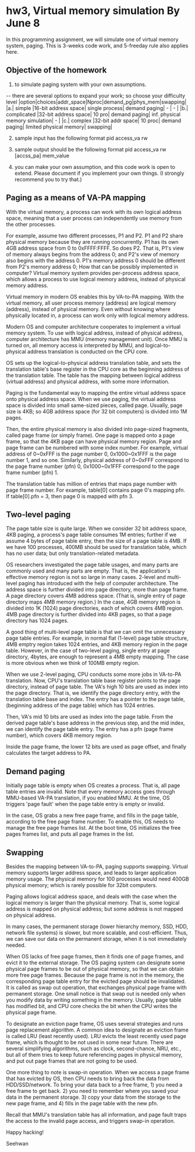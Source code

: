 # hw3, Virtual memory simulation By June 8

In this programming assignment, we will simulate one of virtual memory system, paging.
This is 3-weeks code work, and 5-freeday rule also applies here.

## Objective of the homework
1. to simulate paging system with your own assumptions.

-- there are several options to expand your work; so choose your difficulty level
|option|choices|addr_space|Nproc|demand_pg|phys_mem|swapping|
|a.| simple |16-bit address space| single process| demand paging| - | - |
|b.| complicated |32-bit address space| 10 pro| demand paging| inf. physical memory simulation| - |
|c.| complex |32-bit addr space| 10 proc| demand paging| limited physical memory| swapping|

2. sample input has the following format
pid access_va rw

3. sample output should be the following format
pid access_va rw [accss_pa] mem_value

4. you can make your own assumption, and this code work is open to extend.
Please document if you implement your own things.
(I strongly recommend you to try that.)

## Paging as a means of VA-PA mapping
With the virtual memory, a process can work with its own logical address space, meaning that a user process can independently use memory from the other processes.

For example, assume two different processes, P1 and P2. 
P1 and P2 share physical memory because they are running concurrently.
P1 has its own 4GB address space from 0 to 0xFFFF:FFFF.
So does P2. 
That is, P1's view of memory always begins from the address 0; and P2's view of memory also begins with the address 0.
P1's memory address 0 should be different from P2's memory address 0; How that can be possibly implemented in computer?
Virtual memory system provides per-process address space, which allows a process to use logical memory address, instead of physical memory address.

Virtual memory in modern OS enables this by VA-to-PA mapping. 
With the virtual memory, all user process memory (address) are logical memory (address), instead of physical memory.
Even without knowing where physically located in, a process can work only with logical memory address.

Modern OS and computer architecture cooperates to implement a virtual memory system.
To use with logical address, instead of physical address, computer architecture has MMU (memory management unit). 
Once MMU is turned on, all memory access is interpreted by MMU, and logical-to-physical address translation is conducted on the CPU core.

OS sets up the logical-to-physical address translation table, and sets the translation table's base register in the CPU core as the beginning address of the translation table.
The table has the mapping between logical address (virtual address) and physical address, with some more information.

Paging is the fundamental way to mapping the entire virtual address space onto physical address space.
When we use paging, the virtual address space is divided into small same-sized pieces, called page.
Usually, page size is 4KB; so 4GB address space (for 32 bit computers) is divided into 1M pages. 

Then, the entire physical memory is also divided into page-sized fragments, called page frame (or simply frame). 
One page is mapped onto a page frame, so that the 4KB page can have physical memory region.
Page and page frame can be numbered with some index number. 
For example, virtual address of 0\~0xFFF is the page number 0, 0x1000\~0x1FFF is the page number 1, and so one.
Similarly, physical address of 0\~0xFFF correspond to the page frame number (pfn) 0, 0x1000\~0x1FFF correspond to the page frame number (pfn) 1.

The translation table has million of entries that maps page number with page frame number.
For example, table[0] contains page 0's mapping pfn.
If table[0].pfn = 3, then page 0 is mapped with pfn 3. 


## Two-level paging
The page table size is quite large.
When we consider 32 bit address space, 4KB paging, a process's page table consumes 1M entries; 
further if we assume 4 bytes of page table entry, then the size of a page table is 4MB. 
If we have 100 processes, 400MB should be used for translation table, which has no user data; but only translation-related metadata.

OS researchers investigated the page table usages, and many parts are commonly used and many parts are empty.
That is, the application's effective memory region is not so large in many cases.
2-level and multi-level paging has introduced with the help of computer architecture.
The address space is further divided into page directory, more than page frame.
A page directory covers 4MB address space. (That is, single entry of page directory maps 4MB memory region.)
In the case, 4GB memory region is divided into 1K (1024) page directories, each of which covers 4MB region.
4MB page directory is further divided into 4KB pages, so that a page directory has 1024 pages.

A good thing of multi-level page table is that we can omit the unnecessary page table entries.
For example, in normal flat (1-level) page table structure, 4MB emptry region takes 1024 entries, and 4KB memory region in the page table.
However, in the case of two-level paging, single entry at page directory, 4bytes, are enough to represent a 4MB empty mapping.
The case is more obvious when we think of 100MB empty region.

When we use 2-level paging, CPU conducts some more jobs in VA-to-PA translation.
Now, CPU's translation table base register points to the page directory, instead of page table.
The VA's high 10 bits are used as index into the page directory.
That is, we identify the page directory entry, with the translation table base and index.
The entry has a pointer to the page table, (beginning address of the page table) which has 1024 entries. 

Then, VA's mid 10 bits are used as index into the page table.
From the derived page table's base address in the previous step, and the mid index, we can identify the page table entry.
The entry has a pfn (page frame number), which covers 4KB memory region.

Inside the page frame, the lower 12 bits are used as page offset, and finally calculates the target address to PA.

## Demand paging
Initially page table is empty when OS creates a process. 
That is, all page table entries are invalid.
Note that every memory access goes through MMU-based VA-PA translation, if you enabled MMU.
At the time, OS triggers 'page fault' when the page table entry is empty or invalid. 

In the case, OS grabs a new free page frame, and fills in the page table, according to the free page frame number. 
To enable this, OS needs to manage the free page frames list. 
At the boot time, OS initializes the free pages frames list, and puts all page frames in the list.

## Swapping
Besides the mapping between VA-to-PA, paging supports swapping.
Virtual memory supports larger address space, and leads to larger application memory usage.
The physical memory for 100 processes would need 400GB physical memory; which is rarely possible for 32bit computers.

Paging allows logical address space, and deals with the case when the logical memory is larger than the physical memory.
That is, some logical address is mapped on physical address; but some address is not mapped on physical address.

In many cases, the permanent storage (lower hierarchy memory, SSD, HDD, network file systems) is slower, but more scalable, and cost-efficient.
Thus, we can save our data on the permanent storage, when it is not immediately needed.

When OS lacks of free page frames, then it finds one of page frames, and evict it to the external storage.
The OS paging system can designate some physical page frames to be out of physical memory, so that we can obtain more free page frames.
Because the page frame is not in the memory, the corresponding page table entry for the evicted page should be invalidated.
It is called as swap out operation, that exchanges physical page frame with permanent storage.
One small notice is that swap out is needed only when you modify data by writing something in the memory.
Usually, page table has modified bit, and CPU core checks the bit when the CPU writes the physical page frame.

To designate an eviction page frame, OS uses several strategies and runs page replacement algorithm.
A common idea to designate an eviction frame is called LRU (least recently used). 
LRU evicts the least recently used page frame, which is thought to be not used in some near future.
There are several simplifying algorithms, such as clock, second-chance, NRU, etc., 
but all of them tries to keep future referencing pages in physical memory, and put out page frames that are not going to be used.

One more thing to note is swap-in operation. 
When we access a page frame that has evicted by OS, then CPU needs to bring back the data from HDD/SSD/network.
To bring your data back to a free frame, 1) you need a free frame to get back.
2) you need to remember where you saved your data in the permanent storage. 
3) copy your data from the storage to the new page frame, and
4) fills in the page table with the new pfn.

Recall that MMU's translation table has all information, and page fault traps the access to the invalid page access, and triggers swap-in operation.

Happy hacking!

Seehwan
